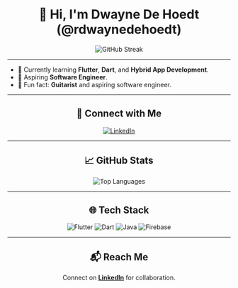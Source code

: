 <h1 align="center">👋 Hi, I'm Dwayne De Hoedt (@rdwaynedehoedt)</h1>

<p align="center">
  <img src="https://streak-stats.demolab.com/?user=rdwaynedehoedt&theme=dark" alt="GitHub Streak">
</p>

---
- 🌱 Currently learning **Flutter**, **Dart**, and **Hybrid App Development**.
- 🚀 Aspiring **Software Engineer**.
- 🎸 Fun fact: **Guitarist** and aspiring software engineer.

---

<h2 align="center">🔗 Connect with Me</h2>

<p align="center">
  <a href="https://www.linkedin.com/in/rdwaynedehoedt">
    <img src="https://img.shields.io/badge/-LinkedIn-blue?logo=linkedin&logoColor=white&style=flat-square" alt="LinkedIn">
  </a>
</p>

---

<h2 align="center">📈 GitHub Stats</h2>

<p align="center">
  <img src="https://github-readme-stats.vercel.app/api/top-langs/?username=rdwaynedehoedt&layout=compact&theme=dark" alt="Top Languages">
</p>

---

<h2 align="center">🌐 Tech Stack</h2>

<p align="center">
  <img src="https://img.shields.io/badge/-Flutter-02569B?logo=flutter&logoColor=white&style=flat-square" alt="Flutter">
  <img src="https://img.shields.io/badge/-Dart-0175C2?logo=dart&logoColor=white&style=flat-square" alt="Dart">
  <img src="https://img.shields.io/badge/-Java-007396?logo=java&logoColor=white&style=flat-square" alt="Java">
  <img src="https://img.shields.io/badge/-Firebase-FFCA28?logo=firebase&logoColor=white&style=flat-square" alt="Firebase">
</p>

---

<h2 align="center">📬 Reach Me</h2>

<p align="center">
  Connect on <a href="https://www.linkedin.com/in/rdwaynedehoedt"><strong>LinkedIn</strong></a> for collaboration.
</p>
